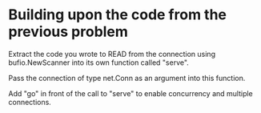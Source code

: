 # Building upon the code from the previous problem

Extract the code you wrote to READ from the connection using bufio.NewScanner into its own function called "serve".

Pass the connection of type net.Conn as an argument into this function.

Add "go" in front of the call to "serve" to enable concurrency and multiple connections.
